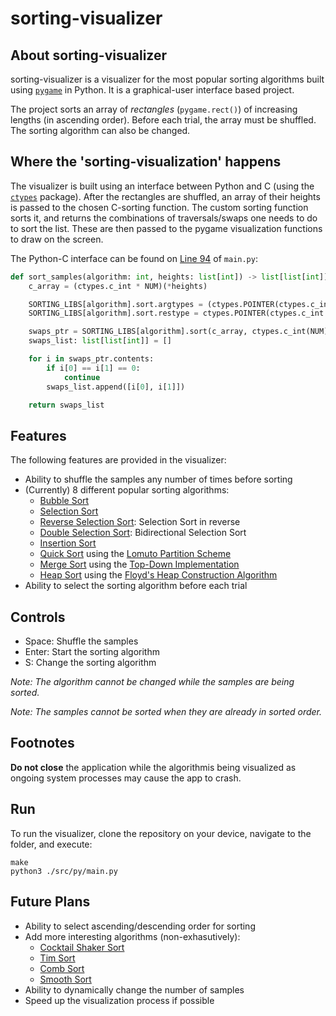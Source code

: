 # sorting-visualizer

## About sorting-visualizer

sorting-visualizer is a visualizer for the most popular sorting algorithms built using [`pygame`](https://www.pygame.org/docs/) in Python. It is a graphical-user interface based project.

The project sorts an array of *rectangles* (`pygame.rect()`) of increasing lengths (in ascending order). Before each trial, the array must be shuffled. The sorting algorithm can also be changed.

## Where the 'sorting-visualization' happens

The visualizer is built using an interface between Python and C (using the [`ctypes`](https://docs.python.org/3/library/ctypes.html) package). After the rectangles are shuffled, an array of their heights is passed to the chosen C-sorting function. The custom sorting function sorts it, and returns the combinations of traversals/swaps one needs to do to sort the list. These are then passed to the pygame visualization functions to draw on the screen.

The Python-C interface can be found on [Line 94](https://github.com/divyajeettt/sorting-visualizer/blob/8bb60caa2966200573329482c97e8610b0c720fe/src/py/main.py#L94) of `main.py`:

```py
def sort_samples(algorithm: int, heights: list[int]) -> list[list[int]]:
    c_array = (ctypes.c_int * NUM)(*heights)

    SORTING_LIBS[algorithm].sort.argtypes = (ctypes.POINTER(ctypes.c_int * NUM), ctypes.c_int)
    SORTING_LIBS[algorithm].sort.restype = ctypes.POINTER(ctypes.c_int * 2*NUM**2)

    swaps_ptr = SORTING_LIBS[algorithm].sort(c_array, ctypes.c_int(NUM))
    swaps_list: list[list[int]] = []

    for i in swaps_ptr.contents:
        if i[0] == i[1] == 0:
            continue
        swaps_list.append([i[0], i[1]])

    return swaps_list
```

## Features

The following features are provided in the visualizer:

- Ability to shuffle the samples any number of times before sorting
- (Currently) 8 different popular sorting algorithms:
  - [Bubble Sort](https://en.wikipedia.org/wiki/Bubble_sort)
  - [Selection Sort](https://en.wikipedia.org/wiki/Selection_sort)
  - [Reverse Selection Sort](https://en.wikipedia.org/wiki/Selection_sort#Variants): Selection Sort in reverse
  - [Double Selection Sort](https://en.wikipedia.org/wiki/Selection_sort#Variants): Bidirectional Selection Sort
  - [Insertion Sort](https://en.wikipedia.org/wiki/Insertion_sort)
  - [Quick Sort](https://en.wikipedia.org/wiki/Quicksort) using the [Lomuto Partition Scheme](https://en.wikipedia.org/wiki/Quicksort#Lomuto_partition_scheme)
  - [Merge Sort](https://en.wikipedia.org/wiki/Merge_sort) using the [Top-Down Implementation](https://en.wikipedia.org/wiki/Merge_sort#Top-down_implementation)
  - [Heap Sort](https://en.wikipedia.org/wiki/Heapsort) using the [Floyd's Heap Construction Algorithm](https://en.wikipedia.org/wiki/Heapsort#Floyd's_heap_construction)
- Ability to select the sorting algorithm before each trial

## Controls

- Space: Shuffle the samples
- Enter: Start the sorting algorithm
- S: Change the sorting algorithm

*Note: The algorithm cannot be changed while the samples are being sorted.*

*Note: The samples cannot be sorted when they are already in sorted order.*

## Footnotes

**Do not close** the application while the algorithmis being visualized as ongoing system processes may cause the app to crash.

## Run

To run the visualizer, clone the repository on your device, navigate to the folder, and execute:

```
make
python3 ./src/py/main.py
```

## Future Plans

- Ability to select ascending/descending order for sorting
- Add more interesting algorithms (non-exhasutively):
  - [Cocktail Shaker Sort](https://en.wikipedia.org/wiki/Cocktail_shaker_sort)
  - [Tim Sort](https://en.wikipedia.org/wiki/Timsort)
  - [Comb Sort](https://en.wikipedia.org/wiki/Comb_sort)
  - [Smooth Sort](https://en.wikipedia.org/wiki/Smoothsort)
- Ability to dynamically change the number of samples
- Speed up the visualization process if possible
